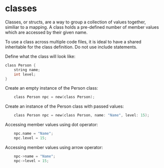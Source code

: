 # classes

Classes, or structs, are a way to group a collection of values together,
similiar to a mapping. A class holds a pre-defined number of member values 
which are accessed by their given name.

To use a class across multiple code files, it is ideal to have a shared
inheritable for the class definition. Do not use include statements.

Define what the class will look like:
```c
class Person {
    string name;
    int level;
}
```

Create an empty instance of the Person class:
```c
    class Person npc = new(class Person);
```

Create an instance of the Person class with passed values:
```c
    class Person npc = new(class Person, name: "Name", level: 15);
```

Accessing member values using dot operator:
```c
    npc.name = "Name";
    npc.level = 15;
```

Accessing member values using arrow operator:
```c
    npc->name = "Name";
    npc->level = 15;
```

